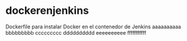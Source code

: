 # dockerenjenkins

Dockerfile para instalar Docker en el contenedor de Jenkins
aaaaaaaaaa
bbbbbbbbb
ccccccccc
dddddddddd
eeeeeeeeee
fffffffffff
